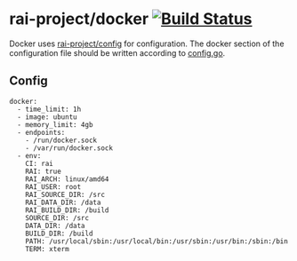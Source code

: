 ﻿# rai-project/docker [![Build Status](https://travis-ci.org/rai-project/docker.svg?branch=master)](https://travis-ci.org/rai-project/docker)

Docker uses [rai-project/config](https://github.com/rai-project/config) for configuration.
The docker section of the configuration file should be written according to [config.go]().


## Config

~~~
docker:
  - time_limit: 1h
  - image: ubuntu
  - memory_limit: 4gb
  - endpoints:
    - /run/docker.sock
    - /var/run/docker.sock
  - env:
    CI: rai
    RAI: true
    RAI_ARCH: linux/amd64
    RAI_USER: root
    RAI_SOURCE_DIR: /src
    RAI_DATA_DIR: /data
    RAI_BUILD_DIR: /build
    SOURCE_DIR: /src 
    DATA_DIR: /data 
    BUILD_DIR: /build 
    PATH: /usr/local/sbin:/usr/local/bin:/usr/sbin:/usr/bin:/sbin:/bin
    TERM: xterm

~~~